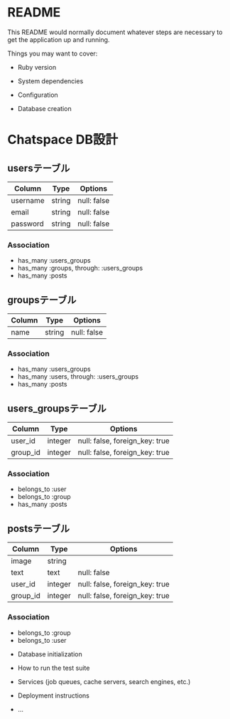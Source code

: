 # README

This README would normally document whatever steps are necessary to get the
application up and running.

Things you may want to cover:

* Ruby version

* System dependencies

* Configuration

* Database creation
#  Chatspace DB設計
##  usersテーブル
|Column|Type|Options|
|------|----|-------|
|username|string|null: false|
|email|string|null: false|
|password|string|null: false|
###  Association
- has_many :users_groups
- has_many  :groups,  through:  :users_groups
- has_many :posts

##  groupsテーブル
|Column|Type|Options|
|------|----|-------|
|name|string|null: false|
###  Association
- has_many :users_groups
- has_many  :users,  through:  :users_groups
- has_many :posts

##  users_groupsテーブル
|Column|Type|Options|
|------|----|-------|
|user_id|integer|null: false, foreign_key: true|
|group_id|integer|null: false, foreign_key: true|
###  Association
- belongs_to :user
- belongs_to :group
- has_many :posts

##  postsテーブル
|Column|Type|Options|
|------|----|-------|
|image|string|
|text|text|null: false|
|user_id|integer|null: false, foreign_key: true|
|group_id|integer|null: false, foreign_key: true|
###  Association
- belongs_to :group
- belongs_to :user

* Database initialization

* How to run the test suite

* Services (job queues, cache servers, search engines, etc.)

* Deployment instructions

* ...
